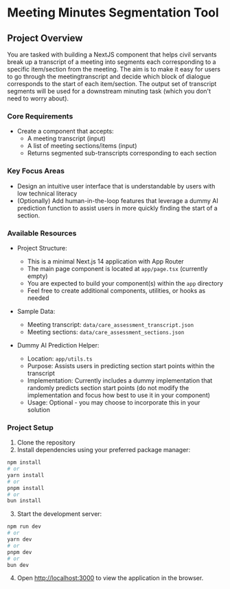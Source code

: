 # Meeting Minutes Segmentation Tool

## Project Overview
You are tasked with building a NextJS component that helps civil servants break up a transcript of a meeting into segments each corresponding to a specific item/section from the meeting. The aim is to make it easy for users to go through the meetingtranscript and decide which block of dialogue corresponds to the start of each item/section. The output set of transcript segments will be used for a downstream minuting task (which you don't need to worry about).
 
### Core Requirements
- Create a component that accepts:
  - A meeting transcript (input)
  - A list of meeting sections/items (input)
  - Returns segmented sub-transcripts corresponding to each section

### Key Focus Areas
- Design an intuitive user interface that is understandable by users with low technical literacy
- (Optionally) Add human-in-the-loop features that leverage a dummy AI prediction function to assist users in more quickly finding the start of a section.

### Available Resources
- Project Structure:
  - This is a minimal Next.js 14 application with App Router
  - The main page component is located at `app/page.tsx` (currently empty)
  - You are expected to build your component(s) within the `app` directory
  - Feel free to create additional components, utilities, or hooks as needed

- Sample Data:
  - Meeting transcript: `data/care_assessment_transcript.json`
  - Meeting sections: `data/care_assessment_sections.json`

- Dummy AI Prediction Helper:
  - Location: `app/utils.ts`
  - Purpose: Assists users in predicting section start points within the transcript
  - Implementation: Currently includes a dummy implementation that randomly predicts section start points (do not modify the implementation and focus how best to use it in your component)
  - Usage: Optional - you may choose to incorporate this in your solution

### Project Setup

1. Clone the repository
2. Install dependencies using your preferred package manager:

```bash
npm install
# or
yarn install
# or
pnpm install
# or
bun install
```

3. Start the development server:
```bash
npm run dev
# or
yarn dev
# or
pnpm dev
# or
bun dev
```

4. Open [http://localhost:3000](http://localhost:3000) to view the application in the browser.

